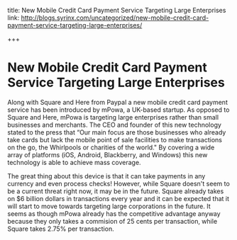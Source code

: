 title: New Mobile Credit Card Payment Service Targeting Large Enterprises
link: http://blogs.syrinx.com/uncategorized/new-mobile-credit-card-payment-service-targeting-large-enterprises/

+++


# New Mobile Credit Card Payment Service Targeting Large Enterprises

Along with Square and Here from Paypal a new mobile credit card payment service has been introduced by mPowa, a UK-based startup. As opposed to Square and Here, mPowa is targeting large enterprises rather than small businesses and merchants. The CEO and founder of this new technology stated to the press that “Our main focus are those businesses who already take cards but lack the mobile point of sale facilities to make transactions on the go, the Whirlpools or charities of the world." By covering a wide array of platforms (iOS, Android, Blackberry, and Windows) this new technology is able to achieve mass coverage.

The great thing about this device is that it can take payments in any currency and even process checks! However, while Square doesn't seem to be a current threat right now, it may be in the future. Square already takes on $6 billion dollars in transactions every year and it can be expected that it will start to move towards targeting large corporations in the future. It seems as though mPowa already has the competitive advantage anyway because they only takes a commision of 25 cents per transaction, while Square takes 2.75% per transaction.
